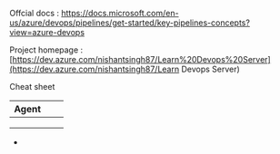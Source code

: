 Offcial docs : https://docs.microsoft.com/en-us/azure/devops/pipelines/get-started/key-pipelines-concepts?view=azure-devops

Project homepage :[https://dev.azure.com/nishantsingh87/Learn%20Devops%20Server](https://dev.azure.com/nishantsingh87/Learn Devops Server)



Cheat sheet

| Agent |      |      |
| ----- | ---- | ---- |
|       |      |      |
|       |      |      |
|       |      |      |



- 

